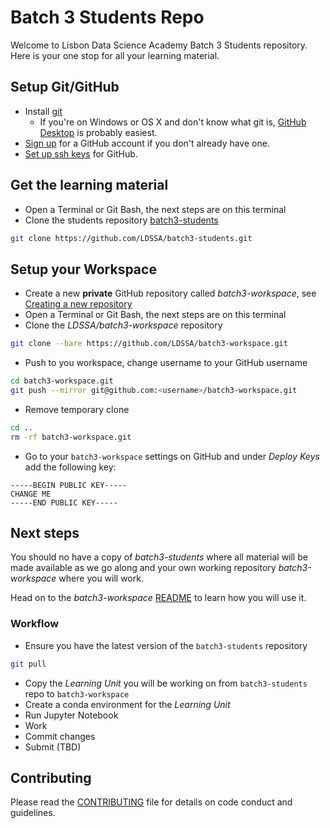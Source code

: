 Batch 3 Students Repo
=================

Welcome to Lisbon Data Science Academy Batch 3 Students repository.
Here is your one stop for all your learning material.

## Setup Git/GitHub

* Install [git](https://git-scm.com/)
    - If you're on Windows or OS X and don't know what git is, [GitHub Desktop](https://desktop.github.com/) is probably easiest.
* [Sign up](https://github.com/join) for a GitHub account if you don't already have one.
* [Set up ssh keys](https://help.github.com/articles/connecting-to-github-with-ssh/)
for GitHub.

## Get the learning material
* Open a Terminal or Git Bash, the next steps are on this terminal
* Clone the students repository [batch3-students](https://github.com/LDSSA/batch3-students)
```bash
git clone https://github.com/LDSSA/batch3-students.git
```

## Setup your Workspace
* Create a new **private** GitHub repository called *batch3-workspace*, see 
[Creating a new repository](https://help.github.com/en/articles/creating-a-new-repository)
* Open a Terminal or Git Bash, the next steps are on this terminal
* Clone the *LDSSA/batch3-workspace* repository
```bash
git clone --bare https://github.com/LDSSA/batch3-workspace.git
```
* Push to you workspace, change username to your GitHub username
```bash
cd batch3-workspace.git
git push --mirror git@github.com:<username>/batch3-workspace.git
```
* Remove temporary clone
```bash
cd ..
rm -rf batch3-workspace.git
```
* Go to your `batch3-workspace` settings on GitHub and under *Deploy Keys*
add the following key:
```text
-----BEGIN PUBLIC KEY-----
CHANGE ME
-----END PUBLIC KEY-----
```

## Next steps
You should no have a copy of *batch3-students* where all material will
be made available as we go along and your own working repository 
*batch3-workspace* where you will work.

Head on to the *batch3-workspace* [README](https://github.com/LDSSA/batch3-workspace)
to learn how you will use it.

### Workflow
* Ensure you have the latest version of the `batch3-students` repository
```bash
git pull
```
* Copy the *Learning Unit* you will be working on from `batch3-students` repo
to `batch3-workspace`
* Create a conda environment for the *Learning Unit*
* Run Jupyter Notebook
* Work
* Commit changes
* Submit (TBD)

## Contributing

Please read the [CONTRIBUTING](CONTRIBUTING.md) file for details on code conduct and guidelines.
